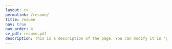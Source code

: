 ```yaml
---
layout: cv
permalink: /resume/
title: resume
nav: true
nav_order: 4
cv_pdf: resume.pdf
description: This is a description of the page. You can modify it in 'pages/_cv.md'. You can also change or remove the top pdf download button.
---
```

